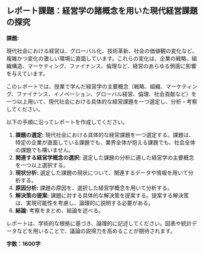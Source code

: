 ## レポート課題：経営学の諸概念を用いた現代経営課題の探究

**課題:**

現代社会における経営は、グローバル化、技術革新、社会の価値観の変化など、複雑かつ変化の激しい環境に直面しています。これらの変化は、企業の戦略、組織構造、マーケティング、ファイナンス、倫理など、経営のあらゆる側面に影響を与えています。

このレポートでは、授業で学んだ経営学の主要概念（戦略、組織、マーケティング、ファイナンス、イノベーション、グローバル経営、倫理、社会貢献など）を一つ以上用いて、現代社会における具体的な経営課題を一つ選定し、分析・考察してください。

以下の手順に沿ってレポートを作成してください。

1. **課題の選定:** 現代社会における具体的な経営課題を一つ選定する。課題は、特定の企業が直面している課題でも、業界全体が抱える課題でも、社会全体の課題でも構いません。
2. **関連する経営学概念の選択:** 選定した課題の分析に適した経営学の主要概念を一つ以上選択する。
3. **現状分析:** 選定した課題の現状について、関連するデータや情報を用いて分析する。
4. **原因分析:** 課題の原因を、選択した経営学概念を用いて分析する。
5. **解決策の提案:** 課題に対する具体的な解決策を提案する。提案する解決策は、実現可能性を考慮し、論理的に説明する必要がある。
6. **結論:** 考察をまとめ、結論を述べる。

レポートは、学術的な根拠に基づき、論理的に記述してください。図表や統計データなどを用いることで、議論の説得力を高めることが期待されます。


**字数：1600字**
